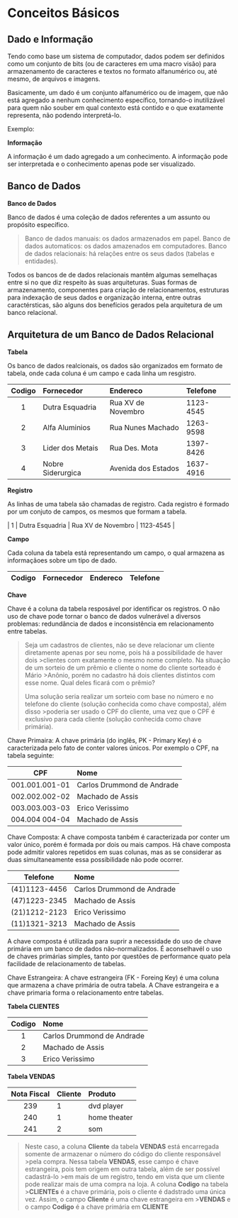 # Conceitos Básicos


## Dado e Informação

Tendo como base um sistema de computador, dados podem ser definidos como um conjunto de bits (ou de caracteres em uma macro visão) para armazenamento de caracteres e textos no formato alfanumérico ou, até mesmo, de arquivos e imagens.

Basicamente, um dado é um conjunto alfanumérico ou de imagem, que não está agregado a nenhum conhecimento específico, tornando-o inutilizável para quem não souber em qual contexto está contido e o que exatamente representa, não podendo interpretá-lo.

Exemplo:

**Informação**

A informação é um dado agregado a um conhecimento. A informação pode ser interpretada e o conhecimento apenas pode ser visualizado.


## Banco de Dados

**Banco de Dados**

Banco de dados é uma coleção de dados referentes a um assunto ou propósito específico. 

>Banco de dados manuais: os dados armazenados em papel.
>Banco de dados automaticos: os dados amazenados em computadores.
>Banco de dados relacionais: há relações entre os seus dados (tabelas e entidades).


Todos os bancos de de dados relacionais mantêm algumas semelhaças entre si no que diz respeito às suas arquiteturas. Suas formas de armazenamento, componentes para criação de relacionamentos, estruturas para indexação de seus dados e organização interna, entre outras caractérsticas, são alguns dos benefícios gerados pela arquitetura de um banco relacional.

## Arquitetura de um Banco de Dados Relacional

**Tabela**

Os banco de dados realcionais, os dados são organizados em formato de tabela, onde cada coluna é um campo e cada linha um resgistro.

| Codigo | Fornecedor | Endereco | Telefone |
| :----: | :----      | :-----   | :------  |
| 1 | Dutra Esquadria | Rua XV de Novembro | 1123-4545 |
| 2 | Alfa Aluminios  | Rua Nunes Machado  | 1263-9598 |
| 3 | Lider dos Metais | Rua Des. Mota     | 1397-8426 |
| 4 | Nobre Siderurgica | Avenida dos Estados | 1637-4916 |

**Registro**

As linhas de uma tabela são chamadas de registro. Cada registro é formado por um conjuto de campos, os mesmos que formam a tabela. 

| 1 | Dutra Esquadria | Rua XV de Novembro | 1123-4545 |

**Campo**

Cada coluna da tabela está representando um campo, o qual armazena as informaçãoes sobre um tipo de dado.

| Codigo | Fornecedor | Endereco | Telefone |
| :----: | :----      | :-----   | :------  |

**Chave**

Chave é a coluna da tabela resposável por identificar os registros. O não uso de chave pode tornar o banco de dados vulnerável a diversos problemas: redundância de dados e inconsistência em relacionamento entre tabelas.


>Seja um cadastros de clientes, não se deve relacionar um cliente diretamente apenas por seu nome, pois há a possibilidade de haver dois >clientes com exatamente o mesmo nome completo. Na situação de um sorteio de um prêmio e cliente o nome do cliente sorteado é Mário >Anônio, porém no cadastro há dois clientes distintos com esse nome. Qual deles ficará com o prêmio?
>
>Uma solução seria realizar um sorteio com base no número e no telefone do cliente (solução conhecida como chave composta), além disso >poderia ser usado o CPF do cliente, uma vez que o CPF é exclusivo para cada cliente (solução conhecida como chave primária). 



Chave Primaira: A chave primária  (do inglês, PK - Primary Key) é o caracterizada pelo fato de conter valores únicos. Por exemplo o CPF, na tabela seguinte:

| CPF | Nome |
| :----: | :----  |
| 001.001.001-01 | Carlos Drummond de Andrade    |
| 002.002.002-02 | Machado de Assis  |
| 003.003.003-03 | Erico Verissimo  |
| 004.004 004-04 | Machado de Assis   |

Chave Composta: A chave composta tanbém é caracterizada por conter um valor único, porém é formada por dois ou mais campos. Há chave composta pode admitir valores repetidos em suas colunas, mas as se considerar as duas simultaneamente essa possibilidade não pode ocorrer.   


| Telefone|Nome |
| :----: | :----  |
| (41)1123-4456| Carlos Drummond de Andrade    |
| (47)1223-2345 | Machado de Assis  |
| (21)1212-2123 | Erico Verissimo  |
| (11)1321-3213 | Machado de Assis   |

A chave composta é utilizada para suprir a necessidade do uso de chave primária em um banco de dados não-normalizados. É aconselhavél o uso de chaves primárias simples, tanto por questões de performance quato pela facilidade de relacionamento de tabelas.


Chave Estrangeira: A chave estrangeira (FK - Foreing Key) é uma coluna que armazena a chave primária de outra tabela. A Chave estrangeira e a chave primaria forma o relacionamento entre tabelas.


**Tabela CLIENTES** 

|Codigo |Nome |
| :----: | :----  |
| 1 | Carlos Drummond de Andrade    |
| 2 | Machado de Assis  |
| 3 | Erico Verissimo  |

**Tabela VENDAS**

|Nota Fiscal | Cliente | Produto |
| :----: | :----  | :----- |
| 239 | 1  | dvd player    |
| 240 | 1  | home theater  |
| 241 | 2  | som           |

>Neste caso, a coluna **Cliente** da tabela **VENDAS** está encarregada somente de armazenar o número do código do cliente responsável >pela compra. Nessa tabela **VENDAS**, esse campo é chave estrangeira, pois tem origem em outra tabela, além de ser possível cadastrá-lo >em mais de um registro, tendo em vista que um cliente pode realizar mais de uma compra na loja. A coluna **Codigo** na tabela >**CLIENTEs** é a chave primária, pois o cliente é dadstrado uma única vez. Assim, o campo **Cliente** é uma chave estrangeira em >**VENDAS** e o campo **Codigo** é a chave primária em **CLIENTE**
